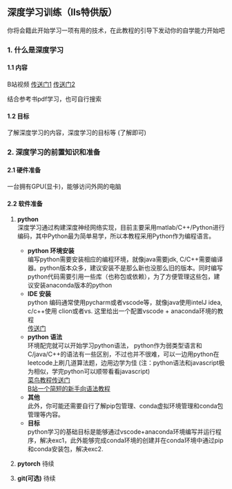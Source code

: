 ## 深度学习训练（lls特供版）
你将会籍此开始学习一项有用的技术，在此教程的引导下发动你的自学能力开始吧
### 1. 什么是深度学习
#### 1.1 内容
B站视频 
[传送门1](https://www.bilibili.com/video/BV1L24y1i7v3/?spm_id_from=333.337.search-card.all.click)
[传送门2](https://www.bilibili.com/video/BV1Fs4y1j7fk/?spm_id_from=333.337.search-card.all.click&vd_source=10ae61cea2c37c2c82b44cbb1f3e928b)  

结合参考书pdf学习，也可自行搜索  
#### 1.2 目标
了解深度学习的内容，深度学习的目标等 (了解即可)

### 2. 深度学习的前置知识和准备

#### 2.1 硬件准备
一台拥有GPU(显卡)，能够访问外网的电脑  

#### 2.2 软件准备
1. **python**  
  深度学习通过构建深度神经网络实现，目前主要采用matlab/C++/Python进行编码，其中Python最为简单易学，所以本教程采用Python作为编程语言。  
   + **python 环境安装**  
   编写python需要安装相应的编程环境，就像java需要jdk, C/C++需要编译器。python版本众多，建议安装不是那么新也没那么旧的版本。同时编写python代码需要引用一些库（也称包或依赖），为了方便管理这些包，建议安装anaconda版本的python
   + **IDE 安装**    
   python 编码通常使用pycharm或者vscode等，就像java使用intelJ idea, c/c++使用 clion或者vs. 这里给出一个配置vscode + anaconda环境的教程  
   [传送门](https://blog.csdn.net/Lamber130/article/details/144590838)  
   + **python 语法**  
   环境配完就可以开始学习python语法， python作为弱类型语言和C/java/C++的语法有一些区别，不过也并不很难，可以一边用python在leetcode上刷几道算法题，边用边学为佳 (注：python语法和javascript极为相似，学完python可以顺带看看javascript)  
   [菜鸟教程传送门](https://www.runoob.com/python/python-tutorial.html)  
   [B站一个简短的新手向语法教程](https://www.bilibili.com/video/BV1RTroYfEhA?spm_id_from=333.788.videopod.episodes&vd_source=10ae61cea2c37c2c82b44cbb1f3e928b&p=22)  
   + **其他**  
   此外，你可能还需要自行了解pip包管理、conda虚拟环境管理和conda包管理等内容。
   + **目标**  
   python学习的基础目标是能够通过vscode+anaconda环境编写并运行程序，解决exc1，此外能够完成conda环境的创建并在conda环境中通过pip和conda安装包，解决exc2.  


2. **pytorch**
   待续
3. **git(可选)**
   待续
